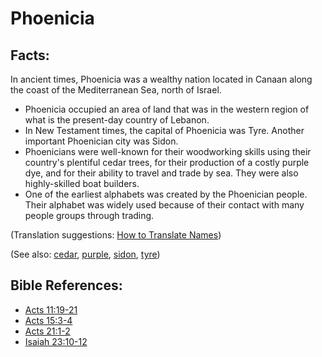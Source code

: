 # Phoenicia #

## Facts: ##

In ancient times, Phoenicia was a wealthy nation located in Canaan along the coast of the Mediterranean Sea, north of Israel.

* Phoenicia occupied an area of land that was in the western region of what is the present-day country of Lebanon.
* In New Testament times, the capital of Phoenicia was Tyre. Another important Phoenician city was Sidon.
* Phoenicians were well-known for their woodworking skills using their country's plentiful cedar trees, for their production of a costly purple dye, and for their ability to travel and trade by sea. They were also highly-skilled boat builders.
* One of the earliest alphabets was created by the Phoenician people. Their alphabet was widely used because of their contact with many people groups through trading.

(Translation suggestions: [How to Translate Names](https://git.door43.org/Door43/en-ta-translate-vol1/src/master/content/translate_names.md))

(See also: [cedar](../other/cedar.md), [purple](../other/purple.md), [sidon](../other/sidon.md), [tyre](../other/tyre.md))

## Bible References: ##

* [Acts 11:19-21](https://door43.org/en/bible/notes/act/11/19)
* [Acts 15:3-4](https://door43.org/en/bible/notes/act/15/03)
* [Acts 21:1-2](https://door43.org/en/bible/notes/act/21/01)
* [Isaiah 23:10-12](https://door43.org/en/bible/notes/isa/23/10)

